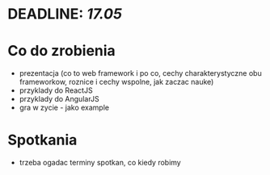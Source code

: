 # DEADLINE: *17.05*

# Co do zrobienia

* prezentacja (co to web framework i po co, cechy charakterystyczne obu frameworkow, roznice i cechy wspolne, jak zaczac nauke)
* przyklady do ReactJS
* przyklady do AngularJS
* gra w zycie - jako example

# Spotkania

* trzeba ogadac terminy spotkan, co kiedy robimy
